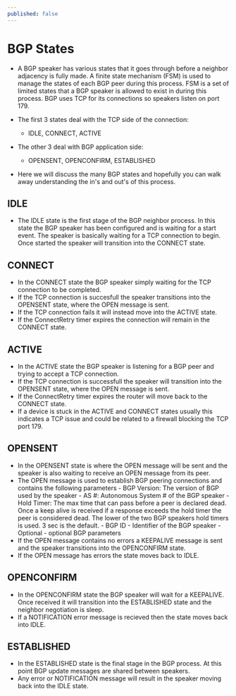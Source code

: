 ```yaml
---
published: false
---
```

# **BGP States**

- A BGP speaker has various states that it goes through before a neighbor adjacency is fully made. A finite state mechanism (FSM) is used to manage the states of each BGP peer during this process. FSM is a set of limited states that a BGP speaker is allowed to exist in during this process. BGP uses TCP for its connections so speakers listen on port 179.

- The first 3 states deal with the TCP side of the connection:
	- IDLE, CONNECT, ACTIVE
- The other 3 deal with BGP application side:
	- OPENSENT, OPENCONFIRM, ESTABLISHED

- Here we will discuss the many BGP states and hopefully you can walk away understanding the in's and out's of this process.

## IDLE

- The IDLE state is the first stage of the BGP neighbor process. In this state the BGP speaker has been configured and is waiting for a start event. The speaker is basically waiting for a TCP connection to begin. Once started the speaker will transition into the CONNECT state.

## CONNECT

- In the CONNECT state the BGP speaker simply waiting for the TCP connection to be completed.
- If the TCP connection is succesfull the speaker transitions into the OPENSENT state, where the OPEN message is sent.
- If the TCP connection fails it will instead move into the ACTIVE state.
- If the ConnectRetry timer expires the connection will remain in the CONNECT state.

## ACTIVE

- In the ACTIVE state the BGP speaker is listening for a BGP peer and trying to accept a TCP connection.
- If the TCP connection is successfull the speaker will transition into the OPENSENT state, where the OPEN message is sent.
- If the ConnectRetry timer expires the router will move back to the CONNECT state.
- If a device is stuck in the ACTIVE and CONNECT states usually this indicates a TCP issue and could be related to a firewall blocking the TCP port 179.

## OPENSENT

- In the OPENSENT state is where the OPEN message will be sent and the speaker is also waiting to receive an OPEN message from its peer.
- The OPEN message is used to establish BGP peering connections and contains the following parameters
		- BGP Version: The version of BGP used by the speaker
		- AS #: Autonomous System # of the BGP speaker
		- Hold Timer: The max time that can pass before a peer is declared dead. Once a keep alive 			 is received if a response exceeds the hold timer the peer is considered dead. The lower     	   of the two BGP speakers hold timers is used. 3 sec is the default.
		- BGP ID - Identifier of the BGP speaker
        - Optional - optional BGP parameters
- If the OPEN message contains no errors a KEEPALIVE message is sent and the speaker transitions into the OPENCONFIRM state.
- If the OPEN message has errors the state moves back to IDLE.

## OPENCONFIRM

- In the OPENCONFIRM state the BGP speaker will wait for a KEEPALIVE. Once received it will transition into the ESTABLISHED state and the neighbor negotiation is sleep.
- If a NOTIFICATION error message is recieved then the state moves back into IDLE.

## ESTABLISHED

- In the ESTABLISHED state is the final stage in the BGP process. At this point BGP update messages are shared between speakers.
- Any error or NOTIFICATION message will result in the speaker moving back into the IDLE state.
